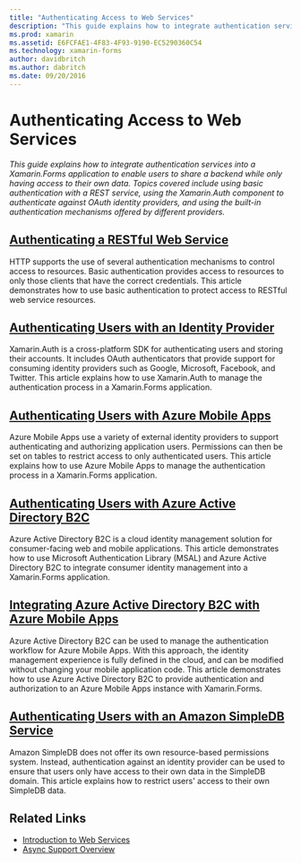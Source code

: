 ```yaml
---
title: "Authenticating Access to Web Services"
description: "This guide explains how to integrate authentication services into a Xamarin.Forms application to enable users to share a backend while only having access to their own data. Topics covered include using basic authentication with a REST service, using the Xamarin.Auth component to authenticate against OAuth identity providers, and using the built-in authentication mechanisms offered by different providers."
ms.prod: xamarin
ms.assetid: E6FCFAE1-4F83-4F93-9190-EC5290360C54
ms.technology: xamarin-forms
author: davidbritch
ms.author: dabritch
ms.date: 09/20/2016
---
```


# Authenticating Access to Web Services

_This guide explains how to integrate authentication services into a Xamarin.Forms application to enable users to share a backend while only having access to their own data. Topics covered include using basic authentication with a REST service, using the Xamarin.Auth component to authenticate against OAuth identity providers, and using the built-in authentication mechanisms offered by different providers._

## [Authenticating a RESTful Web Service](rest.md)

HTTP supports the use of several authentication mechanisms to control access to resources. Basic authentication provides access to resources to only those clients that have the correct credentials. This article demonstrates how to use basic authentication to protect access to RESTful web service resources.

## [Authenticating Users with an Identity Provider](oauth.md)

Xamarin.Auth is a cross-platform SDK for authenticating users and storing their accounts. It includes OAuth authenticators that provide support for consuming identity providers such as Google, Microsoft, Facebook, and Twitter. This article explains how to use Xamarin.Auth to manage the authentication process in a Xamarin.Forms application.

## [Authenticating Users with Azure Mobile Apps](azure.md)

Azure Mobile Apps use a variety of external identity providers to support authenticating and authorizing application users. Permissions can then be set on tables to restrict access to only authenticated users. This article explains how to use Azure Mobile Apps to manage the authentication process in a Xamarin.Forms application.

## [Authenticating Users with Azure Active Directory B2C](azure-ad-b2c.md)

Azure Active Directory B2C is a cloud identity management solution for consumer-facing web and mobile applications. This article demonstrates how to use Microsoft Authentication Library (MSAL) and Azure Active Directory B2C to integrate consumer identity management into a Xamarin.Forms application.

## [Integrating Azure Active Directory B2C with Azure Mobile Apps](azure-ad-b2c-mobile-app.md)

Azure Active Directory B2C can be used to manage the authentication workflow for Azure Mobile Apps. With this approach, the identity management experience is fully defined in the cloud, and can be modified without changing your mobile application code. This article demonstrates how to use Azure Active Directory B2C to provide authentication and authorization to an Azure Mobile Apps instance with Xamarin.Forms.

## [Authenticating Users with an Amazon SimpleDB Service](aws.md)

Amazon SimpleDB does not offer its own resource-based permissions system. Instead, authentication against an identity provider can be used to ensure that users only have access to their own data in the SimpleDB domain. This article explains how to restrict users' access to their own SimpleDB data.


## Related Links

- [Introduction to Web Services](~/cross-platform/data-cloud/web-services/index.md)
- [Async Support Overview](~/cross-platform/platform/async.md)
